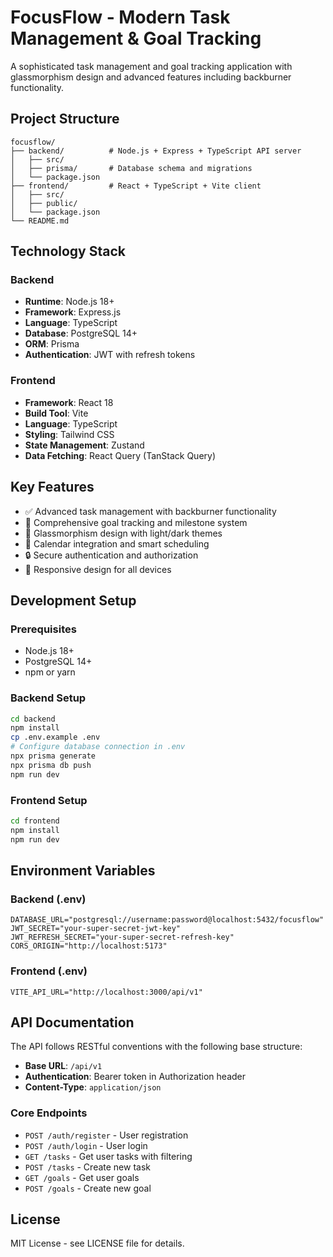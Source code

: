 # FocusFlow - Modern Task Management & Goal Tracking

A sophisticated task management and goal tracking application with glassmorphism design and advanced features including backburner functionality.

## Project Structure

```
focusflow/
├── backend/          # Node.js + Express + TypeScript API server
│   ├── src/
│   ├── prisma/       # Database schema and migrations
│   └── package.json
├── frontend/         # React + TypeScript + Vite client
│   ├── src/
│   ├── public/
│   └── package.json
└── README.md
```

## Technology Stack

### Backend
- **Runtime**: Node.js 18+
- **Framework**: Express.js
- **Language**: TypeScript
- **Database**: PostgreSQL 14+
- **ORM**: Prisma
- **Authentication**: JWT with refresh tokens

### Frontend
- **Framework**: React 18
- **Build Tool**: Vite
- **Language**: TypeScript
- **Styling**: Tailwind CSS
- **State Management**: Zustand
- **Data Fetching**: React Query (TanStack Query)

## Key Features

- ✅ Advanced task management with backburner functionality
- 🎯 Comprehensive goal tracking and milestone system
- 🎨 Glassmorphism design with light/dark themes
- 📅 Calendar integration and smart scheduling
- 🔒 Secure authentication and authorization
- 📱 Responsive design for all devices

## Development Setup

### Prerequisites
- Node.js 18+
- PostgreSQL 14+
- npm or yarn

### Backend Setup
```bash
cd backend
npm install
cp .env.example .env
# Configure database connection in .env
npx prisma generate
npx prisma db push
npm run dev
```

### Frontend Setup
```bash
cd frontend
npm install
npm run dev
```

## Environment Variables

### Backend (.env)
```
DATABASE_URL="postgresql://username:password@localhost:5432/focusflow"
JWT_SECRET="your-super-secret-jwt-key"
JWT_REFRESH_SECRET="your-super-secret-refresh-key"
CORS_ORIGIN="http://localhost:5173"
```

### Frontend (.env)
```
VITE_API_URL="http://localhost:3000/api/v1"
```

## API Documentation

The API follows RESTful conventions with the following base structure:
- **Base URL**: `/api/v1`
- **Authentication**: Bearer token in Authorization header
- **Content-Type**: `application/json`

### Core Endpoints
- `POST /auth/register` - User registration
- `POST /auth/login` - User login
- `GET /tasks` - Get user tasks with filtering
- `POST /tasks` - Create new task
- `GET /goals` - Get user goals
- `POST /goals` - Create new goal

## License

MIT License - see LICENSE file for details.